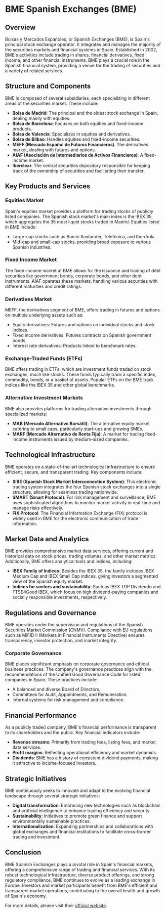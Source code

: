 # BME Spanish Exchanges (BME)

## Overview

Bolsas y Mercados Españoles, or Spanish Exchanges (BME), is Spain's principal stock exchange operator. It integrates and manages the majority of the securities markets and financial systems in Spain. Established in 2002, BME's activities include trading in shares, financial derivatives, fixed income, and other financial instruments. BME plays a crucial role in the Spanish financial system, providing a venue for the trading of securities and a variety of related services.

## Structure and Components

BME is composed of several subsidiaries, each specializing in different areas of the securities market. These include:

- **Bolsa de Madrid**: The principal and the oldest stock exchange in Spain, dealing mainly with equities.
- **Bolsa de Barcelona**: Focuses on both equities and fixed-income products.
- **Bolsa de Valencia**: Specializes in equities and derivatives.
- **Bolsa de Bilbao**: Handles equities and fixed-income securities.
- **MEFF (Mercado Español de Futuros Financieros)**: The derivatives market, dealing with futures and options.
- **AIAF (Asociación de Intermediarios de Activos Financieros)**: A fixed-income market.
- **Iberclear**: The central securities depository responsible for keeping track of the ownership of securities and facilitating their transfer.

## Key Products and Services

### Equities Market

Spain's equities market provides a platform for trading stocks of publicly listed companies. The Spanish stock market's main index is the IBEX 35, which aggregates the 35 most liquid stocks traded in Madrid. Equities listed in BME include:

- Large-cap stocks such as Banco Santander, Telefónica, and Iberdrola.
- Mid-cap and small-cap stocks, providing broad exposure to various Spanish industries.

### Fixed Income Market

The fixed-income market at BME allows for the issuance and trading of debt securities like government bonds, corporate bonds, and other debt instruments. AIAF operates these markets, handling various securities with different maturities and credit ratings.

### Derivatives Market

MEFF, the derivatives segment of BME, offers trading in futures and options on multiple underlying assets such as:

- Equity derivatives: Futures and options on individual stocks and stock indices.
- Fixed income derivatives: Futures contracts on Spanish government bonds.
- Interest rate derivatives: Products linked to benchmark rates.

### Exchange-Traded Funds (ETFs)

BME offers trading in ETFs, which are investment funds traded on stock exchanges, much like stocks. These funds typically track a specific index, commodity, bonds, or a basket of assets. Popular ETFs on the BME track indices like the IBEX 35 and other global benchmarks.

### Alternative Investment Markets

BME also provides platforms for trading alternative investments through specialized markets:

- **MAB (Mercado Alternativo Bursátil)**: The alternative equity market catering to small caps, particularly start-ups and growing SMEs.
- **MARF (Mercado Alternativo de Renta Fija)**: A market for trading fixed-income instruments issued by medium-sized companies.

## Technological Infrastructure

BME operates on a state-of-the-art technological infrastructure to ensure efficient, secure, and transparent trading. Key components include:

- **SIBE (Spanish Stock Market Interconnection System)**: This electronic trading system integrates the four Spanish stock exchanges into a single structure, allowing for seamless trading nationwide.
- **SMART (Smart Protocol)**: For risk management and surveillance, BME uses sophisticated algorithms to monitor market activity in real-time and manage risks effectively.
- **FIX Protocol**: The Financial Information Exchange (FIX) protocol is widely used in BME for the electronic communication of trade information.

## Market Data and Analytics

BME provides comprehensive market data services, offering current and historical data on stock prices, trading volumes, and other market metrics. Additionally, BME offers analytical tools and indices, including:

- **IBEX Family of Indices**: Besides the IBEX 35, the family includes IBEX Medium Cap and IBEX Small Cap indices, giving investors a segmented view of the Spanish equity market.
- **Indices for sectors and sustainability**: Such as IBEX TOP Dividendo and FTSE4Good IBEX, which focus on high dividend-paying companies and socially responsible investments, respectively.

## Regulations and Governance

BME operates under the supervision and regulations of the Spanish Securities Market Commission (CNMV). Compliance with EU regulations such as MiFID II (Markets in Financial Instruments Directive) ensures transparency, investor protection, and market integrity.

### Corporate Governance

BME places significant emphasis on corporate governance and ethical business practices. The company's governance practices align with the recommendations of the Unified Good Governance Code for listed companies in Spain. These practices include:

- A balanced and diverse Board of Directors.
- Committees for Audit, Appointments, and Remuneration.
- Internal systems for risk management and compliance.

## Financial Performance

As a publicly traded company, BME's financial performance is transparent to its shareholders and the public. Key financial indicators include:

- **Revenue streams**: Primarily from trading fees, listing fees, and market data services.
- **Profit margins**: Reflecting operational efficiency and market dynamics.
- **Dividends**: BME has a history of consistent dividend payments, making it attractive to income-focused investors.

## Strategic Initiatives

BME continuously seeks to innovate and adapt to the evolving financial landscape through several strategic initiatives:

- **Digital transformation**: Embracing new technologies such as blockchain and artificial intelligence to enhance trading efficiency and security.
- **Sustainability**: Initiatives to promote green finance and support environmentally sustainable practices.
- **Internationalization**: Expanding partnerships and collaborations with global exchanges and financial institutions to facilitate cross-border trading and investment.

## Conclusion

BME Spanish Exchanges plays a pivotal role in Spain's financial markets, offering a comprehensive range of trading and financial services. With its robust technological infrastructure, diverse product offerings, and strong regulatory compliance, BME continues to evolve as a leading exchange in Europe. Investors and market participants benefit from BME's efficient and transparent market operations, contributing to the overall health and growth of Spain's economy.

For more details, please visit their [official website](https://www.bolsasymercados.es).